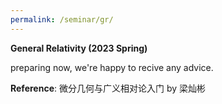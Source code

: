 ```yaml
---
permalink: /seminar/gr/
---
```



**General Relativity (2023 Spring)**


preparing now, we're happy to recive any advice.

**Reference**: 微分几何与广义相对论入门 by 梁灿彬